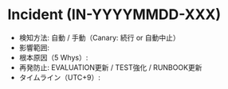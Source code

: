 # Incident (IN-YYYYMMDD-XXX)
- 検知方法: 自動 / 手動（Canary: 続行 or 自動中止）
- 影響範囲:
- 根本原因（5 Whys）:
- 再発防止: EVALUATION更新 / TEST強化 / RUNBOOK更新
- タイムライン（UTC+9）:
